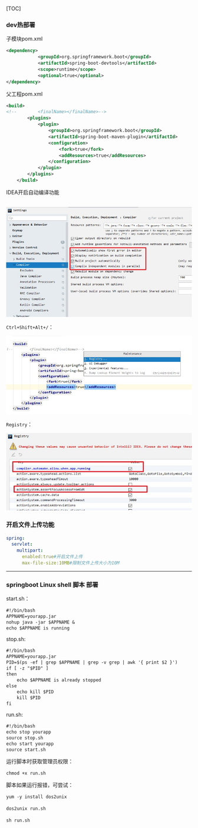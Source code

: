 [TOC]

### dev热部署

子模块pom.xml

```xml
<dependency>
            <groupId>org.springframework.boot</groupId>
            <artifactId>spring-boot-devtools</artifactId>
            <scope>runtime</scope>
            <optional>true</optional>
</dependency>
```

父工程pom.xml

```xml
<build>
<!--        <finalName></finalName>-->
        <plugins>
            <plugin>
                <groupId>org.springframework.boot</groupId>
                <artifactId>spring-boot-maven-plugin</artifactId>
                <configuration>
                    <fork>true</fork>
                    <addResources>true</addResources>
                </configuration>
            </plugin>
        </plugins>
    </build>
```

IDEA开启自动编译功能

​	![](https://raw.githubusercontent.com/willxiang/code-note/master/img/Snipaste_2020-04-24_13-17-02.jpg)

`Ctrl+Shift+Alt+/`：

![](https://raw.githubusercontent.com/willxiang/code-note/master/img/Snipaste_2020-04-24_13-20-07.jpg)

`Registry`：

![](https://raw.githubusercontent.com/willxiang/code-note/master/img/Snipaste_2020-04-24_13-27-01.jpg)



### 开启文件上传功能

```yaml
spring:
  servlet:
    multipart:
      enabled:true#开启文件上传
      max-file-size:10MB#限制文件上传大小为10M
```



---



### springboot Linux shell 脚本 部署

start.sh：

```
#!/bin/bash
APPNAME=yourapp.jar
nohup java -jar $APPNAME &
echo $APPNAME is running
```



stop.sh:

```
#!/bin/bash
APPNAME=yourapp.jar
PID=$(ps -ef | grep $APPNAME | grep -v grep | awk '{ print $2 }')
if [ -z "$PID" ]
then
    echo $APPNAME is already stopped
else
    echo kill $PID
    kill $PID
fi
```



run.sh:

```
#!/bin/bash
echo stop yourapp
source stop.sh
echo start yourapp
source start.sh
```



运行脚本时获取管理员权限：

```
chmod +x run.sh
```



脚本如果运行报错，可尝试：

```
yum -y install dos2unix

dos2unix run.sh

sh run.sh
```


